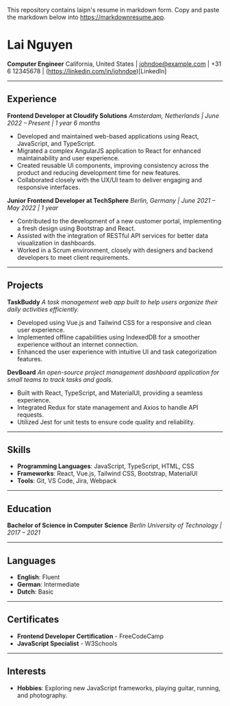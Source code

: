 This repository contains laipn's resume in markdown form.  Copy and paste the markdown below into https://markdownresume.app. 


# Lai Nguyen

**Computer Engineer**
California, United States | johndoe@example.com | +31 6 12345678 | (https://linkedin.com/in/johndoe)\[LinkedIn]

***

## Experience

**Frontend Developer at Cloudify Solutions**
*Amsterdam, Netherlands | June 2022 – Present | 1 year 6 months*

* Developed and maintained web-based applications using React, JavaScript, and TypeScript.
* Migrated a complex AngularJS application to React for enhanced maintainability and user experience.
* Created reusable UI components, improving consistency across the product and reducing development time for new features.
* Collaborated closely with the UX/UI team to deliver engaging and responsive interfaces.

**Junior Frontend Developer at TechSphere**
*Berlin, Germany | June 2021 – May 2022 | 1 year*

* Contributed to the development of a new customer portal, implementing a fresh design using Bootstrap and React.
* Assisted with the integration of RESTful API services for better data visualization in dashboards.
* Worked in a Scrum environment, closely with designers and backend developers to meet client requirements.

***

## Projects

**TaskBuddy**
*A task management web app built to help users organize their daily activities efficiently.*

* Developed using Vue.js and Tailwind CSS for a responsive and clean user experience.
* Implemented offline capabilities using IndexedDB for a smoother experience without an internet connection.
* Enhanced the user experience with intuitive UI and task categorization features.

**DevBoard**
*An open-source project management dashboard application for small teams to track tasks and goals.*

* Built with React, TypeScript, and MaterialUI, providing a seamless experience.
* Integrated Redux for state management and Axios to handle API requests.
* Utilized Jest for unit tests to ensure code quality and reliability.

***

## Skills

* **Programming Languages**: JavaScript, TypeScript, HTML, CSS
* **Frameworks**: React, Vue.js, Tailwind CSS, Bootstrap, MaterialUI
* **Tools**: Git, VS Code, Jira, Webpack

***

## Education

**Bachelor of Science in Computer Science**
*Berlin University of Technology | 2017 – 2021*

***

## Languages

* **English**: Fluent
* **German**: Intermediate
* **Dutch**: Basic

***

## Certificates

* **Frontend Developer Certification** - FreeCodeCamp
* **JavaScript Specialist** - W3Schools

***

## Interests

* **Hobbies**: Exploring new JavaScript frameworks, playing guitar, running, and photography.

